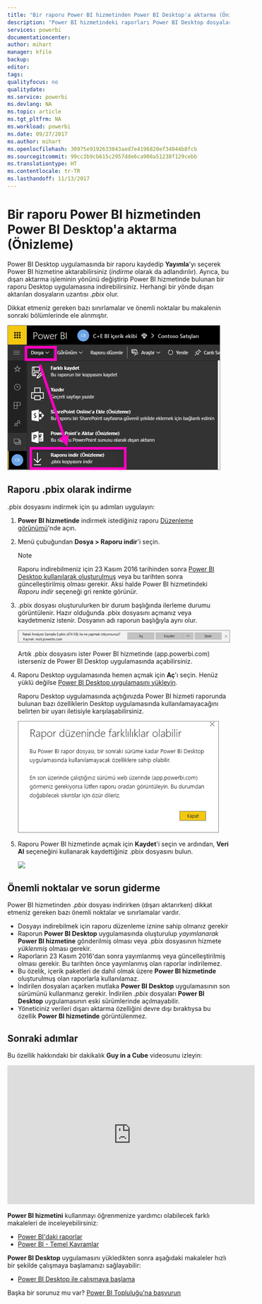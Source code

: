 ```yaml
---
title: "Bir raporu Power BI hizmetinden Power BI Desktop'a aktarma (Önizleme)"
description: "Power BI hizmetindeki raporları Power BI Desktop dosyalarına indirme"
services: powerbi
documentationcenter: 
author: mihart
manager: kfile
backup: 
editor: 
tags: 
qualityfocus: no
qualitydate: 
ms.service: powerbi
ms.devlang: NA
ms.topic: article
ms.tgt_pltfrm: NA
ms.workload: powerbi
ms.date: 09/27/2017
ms.author: mihart
ms.openlocfilehash: 30975e9192633043aed7e4196820ef34044b8fcb
ms.sourcegitcommit: 99cc3b9cb615c2957dde6ca908a51238f129cebb
ms.translationtype: HT
ms.contentlocale: tr-TR
ms.lasthandoff: 11/13/2017
---
```

# <a name="export-a-report-from-power-bi-service-to-desktop-preview"></a>Bir raporu Power BI hizmetinden Power BI Desktop'a aktarma (Önizleme)
Power BI Desktop uygulamasında bir raporu kaydedip **Yayımla**'yı seçerek Power BI hizmetine aktarabilirsiniz (*indirme* olarak da adlandırılır). Ayrıca, bu dışarı aktarma işleminin yönünü değiştirip Power BI hizmetinde bulunan bir raporu Desktop uygulamasına indirebilirsiniz. Herhangi bir yönde dışarı aktarılan dosyaların uzantısı *.pbix* olur.

Dikkat etmeniz gereken bazı sınırlamalar ve önemli noktalar bu makalenin sonraki bölümlerinde ele alınmıştır.

![](media/service-export-to-pbix/power-bi-file-export.png)

## <a name="download-the-report-as-a-pbix"></a>Raporu .pbix olarak indirme
.pbix dosyasını indirmek için şu adımları uygulayın:

1. **Power BI hizmetinde** indirmek istediğiniz raporu [Düzenleme görünümü](service-reading-view-and-editing-view.md)'nde açın.
2. Menü çubuğundan **Dosya > Raporu indir**'i seçin.
   
   > [!NOTE]
   > Raporu indirebilmeniz için 23 Kasım 2016 tarihinden sonra [Power BI Desktop kullanılarak oluşturulmuş](guided-learning/publishingandsharing.yml#step-2) veya bu tarihten sonra güncelleştirilmiş olması gerekir. Aksi halde Power BI hizmetindeki *Raporu indir* seçeneği gri renkte görünür.
   > 
   > 
3. .pbix dosyası oluşturulurken bir durum başlığında ilerleme durumu görüntülenir. Hazır olduğunda .pbix dosyasını açmanız veya kaydetmeniz istenir. Dosyanın adı raporun başlığıyla aynı olur.
   
    ![](media/service-export-to-pbix/power-bi-save-pbix.png)
   
    Artık .pbix dosyasını ister Power BI hizmetinde (app.powerbi.com) isterseniz de Power BI Desktop uygulamasında açabilirsiniz.     
4. Raporu Desktop uygulamasında hemen açmak için **Aç**'ı seçin.  Henüz yüklü değilse [Power BI Desktop uygulamasını yükleyin](desktop-get-the-desktop.md).
   
    Raporu Desktop uygulamasında açtığınızda Power BI hizmeti raporunda bulunan bazı özelliklerin Desktop uygulamasında kullanılamayacağını belirten bir uyarı iletisiyle karşılaşabilirsiniz.
   
    ![](media/service-export-to-pbix/power-bi-export-to-pbix_2.png)
5. Raporu Power BI hizmetinde açmak için **Kaydet**'i seçin ve ardından, **Veri Al** seçeneğini kullanarak kaydettiğiniz .pbix dosyasını bulun.
   
    ![](media/service-export-to-pbix/power-bi-get-data.png)

## <a name="considerations-and-troubleshooting"></a>Önemli noktalar ve sorun giderme
Power BI hizmetinden *.pbix* dosyası indirirken (dışarı aktarırken) dikkat etmeniz gereken bazı önemli noktalar ve sınırlamalar vardır.

* Dosyayı indirebilmek için raporu düzenleme iznine sahip olmanız gerekir
* Raporun **Power BI Desktop** uygulamasında oluşturulup *yayımlanarak* **Power BI hizmetine** gönderilmiş olması veya .pbix dosyasının hizmete *yüklenmiş* olması gerekir.
* Raporların 23 Kasım 2016'dan sonra yayımlanmış veya güncelleştirilmiş olması gerekir. Bu tarihten önce yayımlanmış olan raporlar indirilemez.
* Bu özelik, içerik paketleri de dahil olmak üzere **Power BI hizmetinde** oluşturulmuş olan raporlarla kullanılamaz.
* İndirilen dosyaları açarken mutlaka **Power BI Desktop** uygulamasının son sürümünü kullanmanız gerekir. İndirilen *.pbix* dosyaları **Power BI Desktop** uygulamasının eski sürümlerinde açılmayabilir.
* Yöneticiniz verileri dışarı aktarma özelliğini devre dışı bıraktıysa bu özellik **Power BI hizmetinde** görüntülenmez.

## <a name="next-steps"></a>Sonraki adımlar
Bu özellik hakkındaki bir dakikalık **Guy in a Cube** videosunu izleyin:

<iframe width="560" height="315" src="https://www.youtube.com/embed/ymWqU5jiUl0" frameborder="0" allowfullscreen></iframe>

**Power BI hizmetini** kullanmayı öğrenmenize yardımcı olabilecek farklı makaleleri de inceleyebilirsiniz:

* [Power BI'daki raporlar](service-reports.md)
* [Power BI - Temel Kavramlar](service-basic-concepts.md)

**Power BI Desktop** uygulamasını yükledikten sonra aşağıdaki makaleler hızlı bir şekilde çalışmaya başlamanızı sağlayabilir:

* [Power BI Desktop ile çalışmaya başlama](desktop-getting-started.md)

Başka bir sorunuz mu var? [Power BI Topluluğu'na başvurun](http://community.powerbi.com/)   

